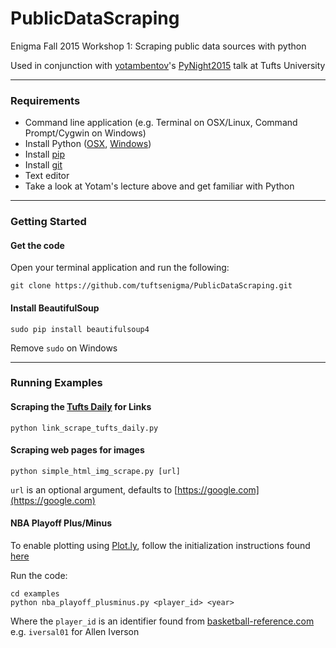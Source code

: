 # PublicDataScraping
Enigma Fall 2015 Workshop 1: Scraping public data sources with python

Used in conjunction with [yotambentov](https://github.com/yotambentov)'s [PyNight2015](https://github.com/yotambentov/PyNight2015) talk at Tufts University

---

### Requirements

* Command line application (e.g. Terminal on OSX/Linux, Command Prompt/Cygwin on Windows)
* Install Python ([OSX](http://docs.python-guide.org/en/latest/starting/install/osx/), [Windows](http://docs.python-guide.org/en/latest/starting/install/win/))
* Install [pip](https://pip.pypa.io/en/latest/installing/)
* Install [git](https://git-scm.com/book/en/v2/Getting-Started-Installing-Git)
* Text editor
* Take a look at Yotam's lecture above and get familiar with Python

---

### Getting Started

#### Get the code
Open your terminal application and run the following:

    git clone https://github.com/tuftsenigma/PublicDataScraping.git

#### Install BeautifulSoup
    
    sudo pip install beautifulsoup4

Remove `sudo` on Windows

---

### Running Examples

#### Scraping the [Tufts Daily](http://tuftsdaily.com) for Links

    python link_scrape_tufts_daily.py

#### Scraping web pages for images

    python simple_html_img_scrape.py [url]

`url` is an optional argument, defaults to [https://google.com](https://google.com)

#### NBA Playoff Plus/Minus
To enable plotting using [Plot.ly](https://plot.ly/), follow the initialization instructions found [here](https://plot.ly/python/getting-started/)

Run the code:

    cd examples
    python nba_playoff_plusminus.py <player_id> <year>

Where the `player_id` is an identifier found from [basketball-reference.com](http://www.basketball-reference.com/) e.g. `iversal01` for Allen Iverson


